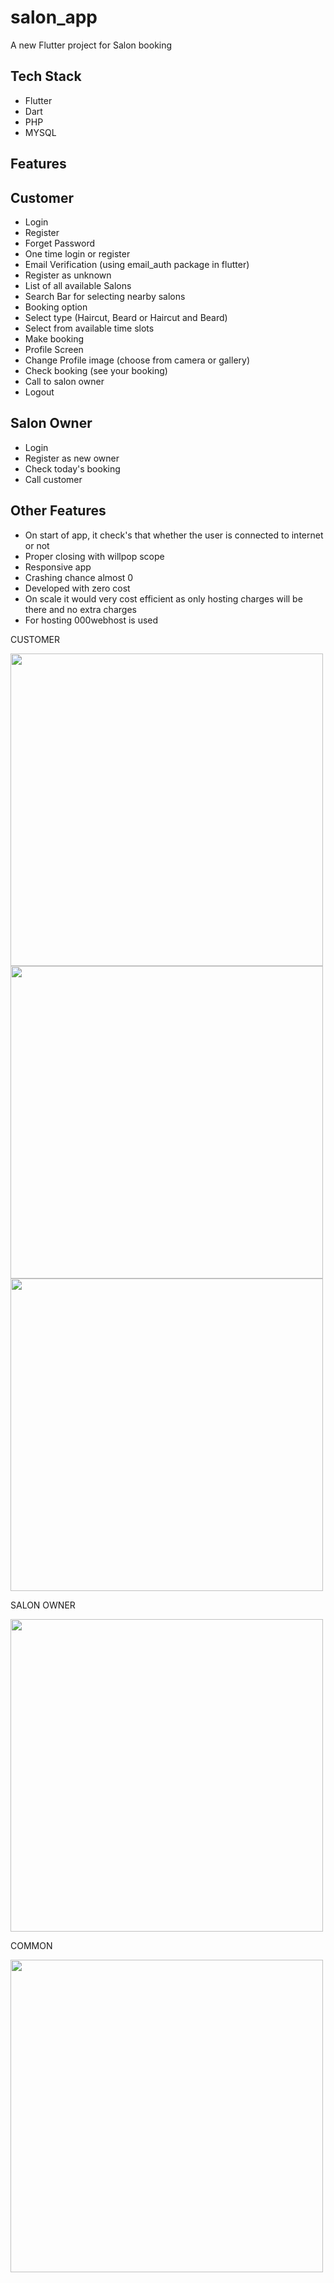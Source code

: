 # salon_app

A new Flutter project for Salon booking

## Tech Stack
 - Flutter
 - Dart
 - PHP
 - MYSQL
 

## Features
 
 ## Customer
   - Login
   - Register
   - Forget Password
   - One time login or register
   - Email Verification (using email_auth package in flutter)
   - Register as unknown
   - List of all available Salons
   - Search Bar for selecting nearby salons
   - Booking option
   - Select type (Haircut, Beard or Haircut and Beard)
   - Select from available time slots
   - Make booking
   - Profile Screen
   - Change Profile image (choose from camera or gallery)
   - Check booking (see your booking)
   - Call to salon owner
   - Logout
   
## Salon Owner
   - Login 
   - Register as new owner
   - Check today's booking
   - Call customer
   
## Other Features
   - On start of app, it check's that whether the user is connected to internet or not
   - Proper closing with willpop scope
   - Responsive app
   - Crashing chance almost 0
   - Developed with zero cost 
   - On scale it would very cost efficient as only hosting charges will be there and no extra charges
   - For hosting 000webhost is used

CUSTOMER

<p float="left">

<img src ='https://user-images.githubusercontent.com/82881082/173628290-de1a6d2d-91b3-4300-a2da-c91324627ec6.gif' height="500">
<img src ='https://user-images.githubusercontent.com/82881082/173625962-1a646f17-d6df-4207-865d-4c1dbbbd207c.gif' height="500">
<img src ='https://user-images.githubusercontent.com/82881082/173626705-3fed0a07-d4c5-4cf6-858f-9154724d540e.gif' height="500">
</p>

SALON OWNER

<img src ='https://user-images.githubusercontent.com/82881082/173629276-ef72c8b5-521b-445b-8329-7b0380f967c6.gif' height="500">

COMMON

<img src ='https://user-images.githubusercontent.com/82881082/173580725-b86e24b6-f9d2-4394-b279-acda12e7ecca.gif' height="500">


